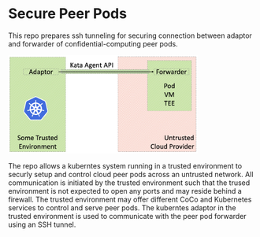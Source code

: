 # Secure Peer Pods

This repo prepares ssh tunneling for securing connection between adaptor and forwarder of confidential-computing peer pods.

<img src="images/RemoteControl.png" height="200">

The repo allows a kuberntes system running in a trusted environment to securly setup and control cloud peer pods across an untrusted network.
All communication is initiated by the trusted environment such that the trused environment is not expected to open any ports and may reside behind a firewall.
The trusted environment may offer different CoCo and Kubernetes services to control and serve peer pods. The kuberntes adaptor in the trusted environment is used to communicate with the peer pod forwarder using an SSH tunnel. 



